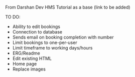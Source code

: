 From Darshan Dev HMS Tutorial as a base (link to be added)

TO DO:
- Ability to edit bookings
- Connection to database
- Sends email on booking completion with number
- Limit bookings to one-per-user
- Limit timeframe to working days/hours
- ERG/Readme
- Edit existing HTML
- Home page
- Replace images